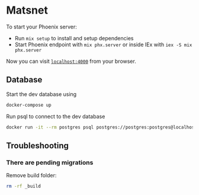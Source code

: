 # Matsnet

To start your Phoenix server:

* Run `mix setup` to install and setup dependencies
* Start Phoenix endpoint with `mix phx.server` or inside IEx with `iex -S mix phx.server`

Now you can visit [`localhost:4000`](http://localhost:4000) from your browser.

## Database

Start the dev database using

```bash
docker-compose up
```

Run psql to connect to the dev database

```bash
docker run -it --rm postgres psql postgres://postgres:postgres@localhost/matsnet_dev
```

## Troubleshooting

### There are pending migrations

Remove build folder:

```bash
rm -rf _build
```
